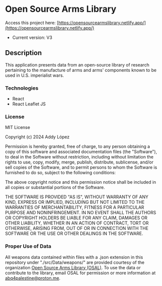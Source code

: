 # Open Source Arms Library

Access this project here: [https://opensourcearmslibrary.netlify.app/](https://opensourcearmslibrary.netlify.app/)

- Current version: V3

## Description

This application presents data from an open-source library of
research pertaining to the manufacture of arms and arms' components
known to be used in U.S. imperialist wars.

### Technologies

- React
- React Leaflet JS

### License

MIT License

Copyright (c) 2024 Addy López

Permission is hereby granted, free of charge, to any person obtaining a copy
of this software and associated documentation files (the "Software"), to deal
in the Software without restriction, including without limitation the rights
to use, copy, modify, merge, publish, distribute, sublicense, and/or sell
copies of the Software, and to permit persons to whom the Software is
furnished to do so, subject to the following conditions:

The above copyright notice and this permission notice shall be included in all
copies or substantial portions of the Software.

THE SOFTWARE IS PROVIDED "AS IS", WITHOUT WARRANTY OF ANY KIND, EXPRESS OR
IMPLIED, INCLUDING BUT NOT LIMITED TO THE WARRANTIES OF MERCHANTABILITY,
FITNESS FOR A PARTICULAR PURPOSE AND NONINFRINGEMENT. IN NO EVENT SHALL THE
AUTHORS OR COPYRIGHT HOLDERS BE LIABLE FOR ANY CLAIM, DAMAGES OR OTHER
LIABILITY, WHETHER IN AN ACTION OF CONTRACT, TORT OR OTHERWISE, ARISING FROM,
OUT OF OR IN CONNECTION WITH THE SOFTWARE OR THE USE OR OTHER DEALINGS IN THE
SOFTWARE.

### Proper Use of Data

All weapons data contained within files with a .json extension in this repository under "./src/Data/weapons/" are provided courtesy of the organization [Open Source Arms Library (OSAL)](https://www.opensourcearmslibrary.org/). To use the data or contribute to the library, email OSAL for permission or more information at [abq4palestine@proton.me](abq4palestine@proton.me).
